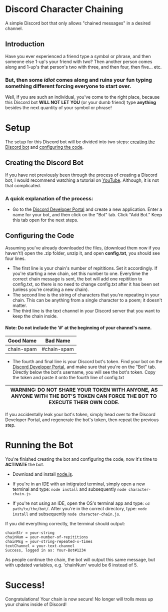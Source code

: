 # Discord Character Chaining

A simple Discord bot that only allows "chained messages" in a desired channel.

## Introduction

Have you ever experienced a friend type a symbol or phrase, and then someone else 1-up's your friend with two?
Then another person comes along and 1-up's that person's two with three, and then four, then five... etc.


### But, then some *idiot* comes along and ruins your fun typing something different forcing everyone to start over.

Well, if you are such an individual, you've come to the right place, because this Discord bot **WILL NOT LET YOU**
(or your dumb friend) type **anything** besides the next quantity of your symbol or phrase!


# Setup

The setup for this Discord bot will be divided into two steps: [creating the Discord bot](https://github.com/FSV-Venom/discord-character-chaining#creating-the-discord-bot) and [configuring the code](https://github.com/FSV-Venom/discord-character-chaining#configuring-the-code).

## Creating the Discord Bot

If you have not previously been through the process of creating a Discord bot, I would recommend watching a tutorial on [YouTube](https://www.youtube.com/results?search_query=how+to+make+a+discord+bot).
Although, it is not that complicated.

### A quick explanation of the process:

  - Go to the [Discord Developer Portal](https://discord.com/developers/applications) and create a new application. Enter a name for your bot, and then click on the "Bot" tab. Click "Add Bot." Keep this tab open for the next steps.

## Configuring the Code

Assuming you've already downloaded the files, (download them now if you haven't!) open the .zip folder, unzip it, and open **config.txt**, you should see four lines.

  - The first line is your chain's number of repititions. Set it accordingly.
If you're starting a new chain, set this number to one. Everytime the correct chain message is sent, the bot will add one repitition to config.txt, so there is no need to change config.txt after it has been set (unless you're creating a new chain). 
  - The second line is the string of characters that you're repeating in your chain. This can be anything from a single character to a poem; it doesn't matter.
  - The third line is the text channel in your Discord server that you want to keep the chain inside.
#### Note: Do not include the '#' at the beginning of your channel's name.
Good Name | Bad Name
-----|-----
chain-spam | #chain-spam
  - The fourth and final line is your Discord bot's token. Find your bot on the [Discord Developer Portal](https://discord.com/developers/applications), and make sure that you're on the "Bot" tab. Directly below the bot's username, you will see the bot's token. Copy the token and paste it onto the fourth line of config.txt

WARNING: DO NOT SHARE YOUR TOKEN WITH ANYONE, AS ANYONE WITH THE BOT'S TOKEN CAN FORCE THE BOT TO EXECUTE THEIR OWN CODE. |
------------------------------------------------------------------------------------------------------------------------- |

If you accidentally leak your bot's token, simply head over to the Discord Developer Portal, and regenerate the bot's token, then repeat the previous step.

# Running the Bot

You're finished creating the bot and configuring the code, now it's time to **ACTIVATE** the bot.

  - Download and install [node.js](https://nodejs.org/en/download/).

  - If you're in an IDE with an intigrated terminal, simply open a new terminal and type: ```node install``` and subsequently ```node character-chain.js```

  - If you're not using an IDE, open the OS's terminal app and type: ```cd path/to/the/bot/```. After you're in the correct directory, type: ```node install``` and subsequently ```node character-chain.js```.

If you did everything correctly, the terminal should output:
```
chainStr = your-string
chainNum = your-number-of-repititions
chainMsg = your-string-repeated-x-times
textChannel = your-text-channel
Success, logged in as: Your-Bot#1234
```

As people continue the chain, the bot will output this same message, but with updated variables, e.g. 'chainNum' would be 6 instead of 5.


# Success!

Congratulations! Your chain is now secure! No longer will trolls mess up your chains inside of Discord!
